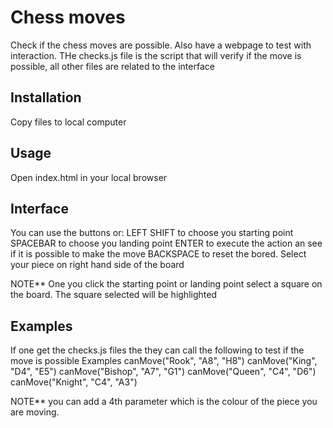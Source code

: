 # Chess moves

Check if the chess moves are possible. Also have a webpage to test with interaction.
THe checks.js file is the script that will verify if the move is possible, all other files are related to the interface

## Installation

Copy files to local computer

## Usage

Open index.html in your local browser

## Interface
You can use the buttons or:
LEFT SHIFT to choose you starting point
SPACEBAR to choose you landing point
ENTER to execute the action an see if it is possible to make the move
BACKSPACE to reset the bored.
Select your piece on right hand side of the board

NOTE** One you click the starting point or landing point select a square on the board. The square selected will be highlighted

## Examples

If one get the checks.js files the they can call the following to test if the move is possible
Examples
canMove("Rook", "A8", "H8")
canMove("King", "D4", "E5")
canMove("Bishop", "A7", "G1")
canMove("Queen", "C4", "D6")
canMove("Knight", "C4", "A3")

NOTE** you can add a 4th parameter which is the colour of the piece you are moving.